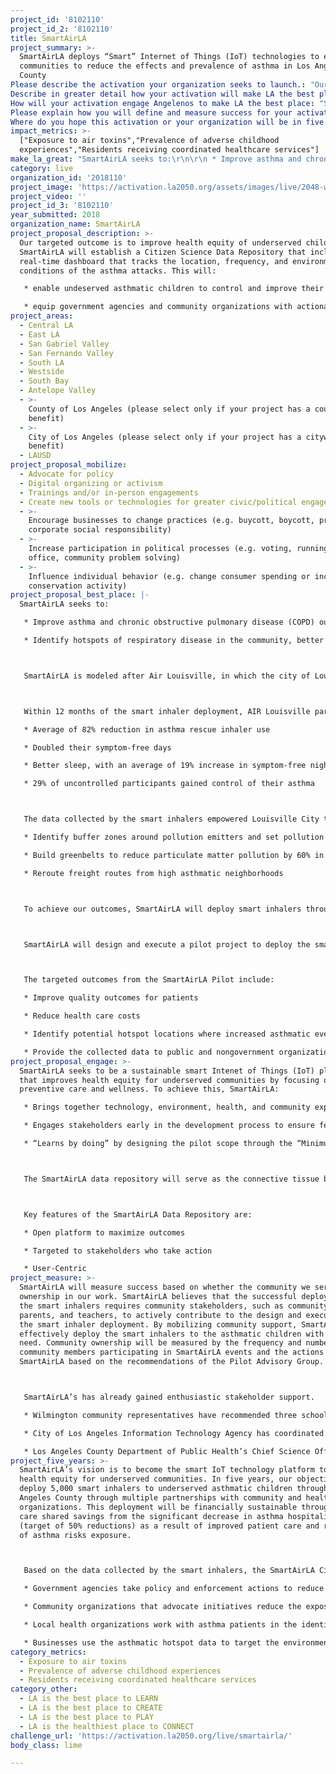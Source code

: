 ```yaml
---
project_id: '8102110'
project_id_2: '8102110'
title: SmartAirLA
project_summary: >-
  SmartAirLA deploys “Smart” Internet of Things (IoT) technologies to empower
  communities to reduce the effects and prevalence of asthma in Los Angeles
  County
Please describe the activation your organization seeks to launch.: "Our targeted outcome is to improve health equity of underserved children.  SmartAirLA will establish a Citizen Science Data Repository that includes a real-time dashboard that tracks the location, frequency, and environmental conditions of the asthma attacks.  This will:\r\n* enable undeserved asthmatic children to control and improve their condition.\r\n* equip government agencies and community organizations with actionable data to implement targeted mitigations that reduce the risks of asthma."
Describe in greater detail how your activation will make LA the best place?: "SmartAirLA seeks to:\r\n*\tImprove asthma and chronic obstructive pulmonary disease (COPD) outcomes among residents by providing actionable information to support self management\r\n*\tIdentify hotspots of respiratory disease in the community, better understand how environmental drivers are influencing these patterns.\r\n\r\nSmartAirLA is modeled after Air Louisville, in which the city of Louisville and a coalition of private, community health, and philanthropic organizations provided more than 1,100 smart inhalers to asthma sufferers. \r\n\r\nWithin 12 months of the smart inhaler deployment, AIR Louisville participants reported:\r\n*\tAverage of 82% reduction in asthma rescue inhaler use\r\n*\tDoubled their symptom-free days\r\n*\tBetter sleep, with an average of 19% increase in symptom-free nights\r\n*\t29% of uncontrolled participants gained control of their asthma\r\n\r\nThe data collected by the smart inhalers empowered Louisville City to:\r\n*\tIdentify buffer zones around pollution emitters and set pollution limits\r\n*\tBuild greenbelts to reduce particulate matter pollution by 60% in high asthmatic neighborhoods\r\n*\tReroute freight routes from high asthmatic neighborhoods\r\n\r\nTo achieve our outcomes, SmartAirLA will deploy smart inhalers through partnerships with local environmental health organizations and health care providers to educate patients on the health benefits of the smart inhalers.\r\n\r\nSmartAirLA will design and execute a pilot project to deploy the smart inhalers to underserved asthmatic children (age 5 to 17) in the Wilmington neighborhood of Los Angeles County.    \r\n\r\nThe targeted outcomes from the SmartAirLA Pilot include:\r\n*\tImprove quality outcomes for patients\r\n*\tReduce health care costs \r\n*\tIdentify potential hotspot locations where increased asthmatic events may occur \r\n*\tProvide the collected data to public and nongovernment organizations to implement preventive actions.\r\n"
How will your activation engage Angelenos to make LA the best place: "SmartAirLA seeks to be a sustainable smart Intenet of Things (IoT) platform that improves health equity for underserved communities by focusing on preventive care and wellness.  To achieve this, SmartAirLA:\r\n*\tBrings together technology, environment, health, and community experts from the academic, private, and public sectors to develop and implement innovative approaches.\r\n*\tEngages stakeholders early in the development process to ensure feedback and buy-in.   SmartAirLA is guided by an Advisory Committee of our partners and will establish Health Care, Data and Pilot Community Working Groups to provide strategic direction to achieve our pilot project objectives.\r\n*\t“Learns by doing” by designing the pilot scope through the “Minimum Viable Product” approach.   The pilot is focused within the catchment area to achieve two outcomes: 1) measure health care benefits; and 2) identify environmental factors that cause asthma. These learnings will be applied to scale-up deployment.\r\n\r\nThe SmartAirLA data repository will serve as the connective tissue between asthma patients, health care providers, community organizations, and government agencies to adopt preventive measures to reduce exposure risks to asthma incidence and exacerbation in community populations.   \r\n\r\nKey features of the SmartAirLA Data Repository are:\r\n*\tOpen platform to maximize outcomes  \r\n*\tTargeted to stakeholders who take action\r\n*\tUser-Centric\r\n"
Please explain how you will define and measure success for your activation.: "SmartAirLA will measure success based on whether the community we serve has ownership in our work.   SmartAirLA believes that the successful deployment of the smart inhalers requires community stakeholders, such as community leaders, parents, and teachers, to actively contribute to the design and execution of the smart inhaler deployment.   By mobilizing community support, SmartAirLA can effectively deploy the smart inhalers to the asthmatic children with the most need.  Community ownership will be measured by the frequency and number of community members participating in SmartAirLA events and the actions taken by SmartAirLA based on the recommendations of the Pilot Advisory Group. \r\n\r\nSmartAirLA’s has already gained enthusiastic stakeholder support.   \r\n*\tWilmington community representatives have recommended three schools as catchment areas and that the pilot initiation begins as soon as possible.\r\n*\tCity of Los Angeles Information Technology Agency has coordinated intra-agency cooperation to use the SmartAirLA data to identify measures to reduce asthma risk exposure.\r\n*\tLos Angeles County Department of Public Health’s Chief Science Officer, Director of the Division of Assessment, Planning, and Quality and Director of the Maternal, Child, and Adolescent Health Division, will mobilize health care providers to participate in the pilot.\r\n"
Where do you hope this activation or your organization will be in five years?: "SmartAirLA’s vision is to become the smart IoT technology platform to improve health equity for underserved communities.   In five years, our objective is to deploy 5,000 smart inhalers to underserved asthmatic children throughout Los Angeles County through multiple partnerships with community and health care organizations.  This deployment will be financially sustainable through health care shared savings from the significant decrease in asthma hospitalizations (target of 50% reductions) as a result of improved patient care and reduction of asthma risks exposure.\r\n\r\nBased on the data collected by the smart inhalers, the SmartAirLA Citizen Science Data Repository provides real-time forecasts of asthma hotspots throughout Los Angeles county through interactive social media platforms.  As a result, \r\n*\tGovernment agencies take policy and enforcement actions to reduce the exposure risks of asthma.  For example, Los Angeles regional air quality agencies utilize the SmartAirLA asthma hotspots data to assess potential pollution hotspots and identify possible locations for closer inspection, monitoring, and mitigation action; the Los Angeles County Department of Public Health could fine-tune/re-focus elements of its health outreach and education programs in identified areas.\r\n*\tCommunity organizations that advocate initiatives reduce the exposure risks that could lead to asthma events, including education campaigns among community residents, preferential walking or exercise routes to reduce exposure risks in hotspot areas, or local campaigns for greenspace in the areas of identified hotspots. \r\n*\tLocal health organizations work with asthma patients in the identified areas to integrate possible personal protection and avoidance patterns of behavior to reduce the likelihood of triggering events, through the referral of patients to community-specific education programs that help manage asthma in the local neighborhood.\r\n*\tBusinesses use the asthmatic hotspot data to target the environmental mitigation measures. For example, freight companies from the Port of Los Angeles combine the asthmatic hotspot data with WAZE mapping data to time and reroute deliveries from the high risks asthmatic neighborhoods or use electric vehicles when traveling in those areas.  Utilities and businesses use the data to deploy clean energy technologies, such as solar and wind energy to reduce air pollution emissions.\r\n"
impact_metrics: >-
  ["Exposure to air toxins","Prevalence of adverse childhood
  experiences","Residents receiving coordinated healthcare services"]
make_la_great: "SmartAirLA seeks to:\r\n\r\n * Improve asthma and chronic obstructive pulmonary disease (COPD) outcomes among residents by providing actionable information to support self management\r\n\r\n * Identify hotspots of respiratory disease in the community, better understand how environmental drivers are influencing these patterns.\r\n\r\n\r\n\r\n SmartAirLA is modeled after Air Louisville, in which the city of Louisville and a coalition of private, community health, and philanthropic organizations provided more than 1,100 smart inhalers to asthma sufferers.\r\n\r\n\r\n\r\n Within 12 months of the smart inhaler deployment, AIR Louisville participants reported:\r\n\r\n * Average of 82% reduction in asthma rescue inhaler use\r\n\r\n * Doubled their symptom-free days\r\n\r\n * Better sleep, with an average of 19% increase in symptom-free nights\r\n\r\n * 29% of uncontrolled participants gained control of their asthma\r\n\r\n\r\n\r\n The data collected by the smart inhalers empowered Louisville City to:\r\n\r\n * Identify buffer zones around pollution emitters and set pollution limits\r\n\r\n * Build greenbelts to reduce particulate matter pollution by 60% in high asthmatic neighborhoods\r\n\r\n * Reroute freight routes from high asthmatic neighborhoods\r\n\r\n\r\n\r\n To achieve our outcomes, SmartAirLA will deploy smart inhalers through partnerships with local environmental health organizations and health care providers to educate patients on the health benefits of the smart inhalers.\r\n\r\n\r\n\r\n SmartAirLA will design and execute a pilot project to deploy the smart inhalers to underserved asthmatic children (age 5 to 17) in the Wilmington neighborhood of Los Angeles County.\r\n\r\n\r\n\r\n The targeted outcomes from the SmartAirLA Pilot include:\r\n\r\n * Improve quality outcomes for patients\r\n\r\n * Reduce health care costs\r\n\r\n * Identify potential hotspot locations where increased asthmatic events may occur\r\n\r\n * Provide the collected data to public and nongovernment organizations to implement preventive actions."
category: live
organization_id: '2018110'
project_image: 'https://activation.la2050.org/assets/images/live/2048-wide/smartairla.jpg'
project_video: ''
project_id_3: '8102110'
year_submitted: 2018
organization_name: SmartAirLA
project_proposal_description: >-
  Our targeted outcome is to improve health equity of underserved children.
  SmartAirLA will establish a Citizen Science Data Repository that includes a
  real-time dashboard that tracks the location, frequency, and environmental
  conditions of the asthma attacks. This will:

   * enable undeserved asthmatic children to control and improve their condition.

   * equip government agencies and community organizations with actionable data to implement targeted mitigations that reduce the risks of asthma.
project_areas:
  - Central LA
  - East LA
  - San Gabriel Valley
  - San Fernando Valley
  - South LA
  - Westside
  - South Bay
  - Antelope Valley
  - >-
    County of Los Angeles (please select only if your project has a countywide
    benefit)
  - >-
    City of Los Angeles (please select only if your project has a citywide
    benefit)
  - LAUSD
project_proposal_mobilize:
  - Advocate for policy
  - Digital organizing or activism
  - Trainings and/or in-person engagements
  - Create new tools or technologies for greater civic/political engagement
  - >-
    Encourage businesses to change practices (e.g. buycott, boycott, promote
    corporate social responsibility)
  - >-
    Increase participation in political processes (e.g. voting, running for
    office, community problem solving)
  - >-
    Influence individual behavior (e.g. change consumer spending or increase
    conservation activity)
project_proposal_best_place: |-
  SmartAirLA seeks to:

   * Improve asthma and chronic obstructive pulmonary disease (COPD) outcomes among residents by providing actionable information to support self management

   * Identify hotspots of respiratory disease in the community, better understand how environmental drivers are influencing these patterns.



   SmartAirLA is modeled after Air Louisville, in which the city of Louisville and a coalition of private, community health, and philanthropic organizations provided more than 1,100 smart inhalers to asthma sufferers.



   Within 12 months of the smart inhaler deployment, AIR Louisville participants reported:

   * Average of 82% reduction in asthma rescue inhaler use

   * Doubled their symptom-free days

   * Better sleep, with an average of 19% increase in symptom-free nights

   * 29% of uncontrolled participants gained control of their asthma



   The data collected by the smart inhalers empowered Louisville City to:

   * Identify buffer zones around pollution emitters and set pollution limits

   * Build greenbelts to reduce particulate matter pollution by 60% in high asthmatic neighborhoods

   * Reroute freight routes from high asthmatic neighborhoods



   To achieve our outcomes, SmartAirLA will deploy smart inhalers through partnerships with local environmental health organizations and health care providers to educate patients on the health benefits of the smart inhalers.



   SmartAirLA will design and execute a pilot project to deploy the smart inhalers to underserved asthmatic children (age 5 to 17) in the Wilmington neighborhood of Los Angeles County.



   The targeted outcomes from the SmartAirLA Pilot include:

   * Improve quality outcomes for patients

   * Reduce health care costs

   * Identify potential hotspot locations where increased asthmatic events may occur

   * Provide the collected data to public and nongovernment organizations to implement preventive actions.
project_proposal_engage: >-
  SmartAirLA seeks to be a sustainable smart Intenet of Things (IoT) platform
  that improves health equity for underserved communities by focusing on
  preventive care and wellness. To achieve this, SmartAirLA:

   * Brings together technology, environment, health, and community experts from the academic, private, and public sectors to develop and implement innovative approaches.

   * Engages stakeholders early in the development process to ensure feedback and buy-in. SmartAirLA is guided by an Advisory Committee of our partners and will establish Health Care, Data and Pilot Community Working Groups to provide strategic direction to achieve our pilot project objectives.

   * “Learns by doing” by designing the pilot scope through the “Minimum Viable Product” approach. The pilot is focused within the catchment area to achieve two outcomes: 1) measure health care benefits; and 2) identify environmental factors that cause asthma. These learnings will be applied to scale-up deployment.



   The SmartAirLA data repository will serve as the connective tissue between asthma patients, health care providers, community organizations, and government agencies to adopt preventive measures to reduce exposure risks to asthma incidence and exacerbation in community populations.



   Key features of the SmartAirLA Data Repository are:

   * Open platform to maximize outcomes

   * Targeted to stakeholders who take action

   * User-Centric
project_measure: >-
  SmartAirLA will measure success based on whether the community we serve has
  ownership in our work. SmartAirLA believes that the successful deployment of
  the smart inhalers requires community stakeholders, such as community leaders,
  parents, and teachers, to actively contribute to the design and execution of
  the smart inhaler deployment. By mobilizing community support, SmartAirLA can
  effectively deploy the smart inhalers to the asthmatic children with the most
  need. Community ownership will be measured by the frequency and number of
  community members participating in SmartAirLA events and the actions taken by
  SmartAirLA based on the recommendations of the Pilot Advisory Group.



   SmartAirLA’s has already gained enthusiastic stakeholder support.

   * Wilmington community representatives have recommended three schools as catchment areas and that the pilot initiation begins as soon as possible.

   * City of Los Angeles Information Technology Agency has coordinated intra-agency cooperation to use the SmartAirLA data to identify measures to reduce asthma risk exposure.

   * Los Angeles County Department of Public Health’s Chief Science Officer, Director of the Division of Assessment, Planning, and Quality and Director of the Maternal, Child, and Adolescent Health Division, will mobilize health care providers to participate in the pilot.
project_five_years: >-
  SmartAirLA’s vision is to become the smart IoT technology platform to improve
  health equity for underserved communities. In five years, our objective is to
  deploy 5,000 smart inhalers to underserved asthmatic children throughout Los
  Angeles County through multiple partnerships with community and health care
  organizations. This deployment will be financially sustainable through health
  care shared savings from the significant decrease in asthma hospitalizations
  (target of 50% reductions) as a result of improved patient care and reduction
  of asthma risks exposure.



   Based on the data collected by the smart inhalers, the SmartAirLA Citizen Science Data Repository provides real-time forecasts of asthma hotspots throughout Los Angeles county through interactive social media platforms. As a result,

   * Government agencies take policy and enforcement actions to reduce the exposure risks of asthma. For example, Los Angeles regional air quality agencies utilize the SmartAirLA asthma hotspots data to assess potential pollution hotspots and identify possible locations for closer inspection, monitoring, and mitigation action; the Los Angeles County Department of Public Health could fine-tune/re-focus elements of its health outreach and education programs in identified areas.

   * Community organizations that advocate initiatives reduce the exposure risks that could lead to asthma events, including education campaigns among community residents, preferential walking or exercise routes to reduce exposure risks in hotspot areas, or local campaigns for greenspace in the areas of identified hotspots.

   * Local health organizations work with asthma patients in the identified areas to integrate possible personal protection and avoidance patterns of behavior to reduce the likelihood of triggering events, through the referral of patients to community-specific education programs that help manage asthma in the local neighborhood.

   * Businesses use the asthmatic hotspot data to target the environmental mitigation measures. For example, freight companies from the Port of Los Angeles combine the asthmatic hotspot data with WAZE mapping data to time and reroute deliveries from the high risks asthmatic neighborhoods or use electric vehicles when traveling in those areas. Utilities and businesses use the data to deploy clean energy technologies, such as solar and wind energy to reduce air pollution emissions.
category_metrics:
  - Exposure to air toxins
  - Prevalence of adverse childhood experiences
  - Residents receiving coordinated healthcare services
category_other:
  - LA is the best place to LEARN
  - LA is the best place to CREATE
  - LA is the best place to PLAY
  - LA is the healthiest place to CONNECT
challenge_url: 'https://activation.la2050.org/live/smartairla/'
body_class: lime

---
```

